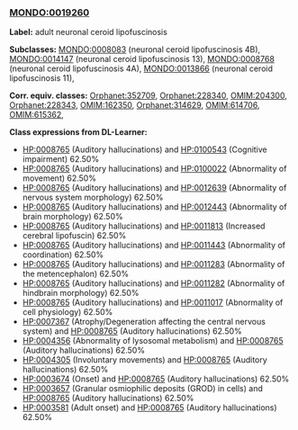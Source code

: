 
### [MONDO:0019260](http://purl.obolibrary.org/obo/MONDO_0019260)
**Label:** adult neuronal ceroid lipofuscinosis

**Subclasses:** [MONDO:0008083](http://purl.obolibrary.org/obo/MONDO_0008083) (neuronal ceroid lipofuscinosis 4B), [MONDO:0014147](http://purl.obolibrary.org/obo/MONDO_0014147) (neuronal ceroid lipofuscinosis 13), [MONDO:0008768](http://purl.obolibrary.org/obo/MONDO_0008768) (neuronal ceroid lipofuscinosis 4A), [MONDO:0013866](http://purl.obolibrary.org/obo/MONDO_0013866) (neuronal ceroid lipofuscinosis 11), 

**Corr. equiv. classes:** [Orphanet:352709](http://www.orpha.net/ORDO/Orphanet_352709), [Orphanet:228340](http://www.orpha.net/ORDO/Orphanet_228340), [OMIM:204300](http://purl.obolibrary.org/obo/OMIM_204300), [Orphanet:228343](http://www.orpha.net/ORDO/Orphanet_228343), [OMIM:162350](http://purl.obolibrary.org/obo/OMIM_162350), [Orphanet:314629](http://www.orpha.net/ORDO/Orphanet_314629), [OMIM:614706](http://purl.obolibrary.org/obo/OMIM_614706), [OMIM:615362](http://purl.obolibrary.org/obo/OMIM_615362), 

**Class expressions from DL-Learner:**

- [HP:0008765](http://purl.obolibrary.org/obo/HP_0008765) (Auditory hallucinations) and [HP:0100543](http://purl.obolibrary.org/obo/HP_0100543) (Cognitive impairment) 62.50%
- [HP:0008765](http://purl.obolibrary.org/obo/HP_0008765) (Auditory hallucinations) and [HP:0100022](http://purl.obolibrary.org/obo/HP_0100022) (Abnormality of movement) 62.50%
- [HP:0008765](http://purl.obolibrary.org/obo/HP_0008765) (Auditory hallucinations) and [HP:0012639](http://purl.obolibrary.org/obo/HP_0012639) (Abnormality of nervous system morphology) 62.50%
- [HP:0008765](http://purl.obolibrary.org/obo/HP_0008765) (Auditory hallucinations) and [HP:0012443](http://purl.obolibrary.org/obo/HP_0012443) (Abnormality of brain morphology) 62.50%
- [HP:0008765](http://purl.obolibrary.org/obo/HP_0008765) (Auditory hallucinations) and [HP:0011813](http://purl.obolibrary.org/obo/HP_0011813) (Increased cerebral lipofuscin) 62.50%
- [HP:0008765](http://purl.obolibrary.org/obo/HP_0008765) (Auditory hallucinations) and [HP:0011443](http://purl.obolibrary.org/obo/HP_0011443) (Abnormality of coordination) 62.50%
- [HP:0008765](http://purl.obolibrary.org/obo/HP_0008765) (Auditory hallucinations) and [HP:0011283](http://purl.obolibrary.org/obo/HP_0011283) (Abnormality of the metencephalon) 62.50%
- [HP:0008765](http://purl.obolibrary.org/obo/HP_0008765) (Auditory hallucinations) and [HP:0011282](http://purl.obolibrary.org/obo/HP_0011282) (Abnormality of hindbrain morphology) 62.50%
- [HP:0008765](http://purl.obolibrary.org/obo/HP_0008765) (Auditory hallucinations) and [HP:0011017](http://purl.obolibrary.org/obo/HP_0011017) (Abnormality of cell physiology) 62.50%
- [HP:0007367](http://purl.obolibrary.org/obo/HP_0007367) (Atrophy/Degeneration affecting the central nervous system) and [HP:0008765](http://purl.obolibrary.org/obo/HP_0008765) (Auditory hallucinations) 62.50%
- [HP:0004356](http://purl.obolibrary.org/obo/HP_0004356) (Abnormality of lysosomal metabolism) and [HP:0008765](http://purl.obolibrary.org/obo/HP_0008765) (Auditory hallucinations) 62.50%
- [HP:0004305](http://purl.obolibrary.org/obo/HP_0004305) (Involuntary movements) and [HP:0008765](http://purl.obolibrary.org/obo/HP_0008765) (Auditory hallucinations) 62.50%
- [HP:0003674](http://purl.obolibrary.org/obo/HP_0003674) (Onset) and [HP:0008765](http://purl.obolibrary.org/obo/HP_0008765) (Auditory hallucinations) 62.50%
- [HP:0003657](http://purl.obolibrary.org/obo/HP_0003657) (Granular osmiophilic deposits (GROD) in cells) and [HP:0008765](http://purl.obolibrary.org/obo/HP_0008765) (Auditory hallucinations) 62.50%
- [HP:0003581](http://purl.obolibrary.org/obo/HP_0003581) (Adult onset) and [HP:0008765](http://purl.obolibrary.org/obo/HP_0008765) (Auditory hallucinations) 62.50%


